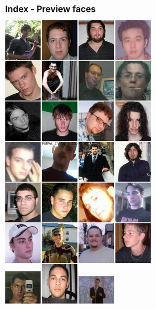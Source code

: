 # Index - Preview faces

![](https://github.com/servusDei2018/NNTrainingData/blob/master/asean.jpg?raw=true)
![](https://github.com/servusDei2018/NNTrainingData/blob/master/boris.jpg?raw=true)
![](https://github.com/servusDei2018/NNTrainingData/blob/master/cro.jpg?raw=true)
![](https://github.com/servusDei2018/NNTrainingData/blob/master/edith.jpg?raw=true)
![](https://github.com/servusDei2018/NNTrainingData/blob/master/eracus.jpg?raw=true)
![](https://github.com/servusDei2018/NNTrainingData/blob/master/evil.jpg?raw=true)
![](https://github.com/servusDei2018/NNTrainingData/blob/master/fearitself.jpg?raw=true)
![](https://github.com/servusDei2018/NNTrainingData/blob/master/grim.jpg?raw=true)
![](https://github.com/servusDei2018/NNTrainingData/blob/master/guarana.jpg?raw=true)
![](https://github.com/servusDei2018/NNTrainingData/blob/master/incursion.jpg?raw=true)
![](https://github.com/servusDei2018/NNTrainingData/blob/master/jypsy.jpg?raw=true)
![](https://github.com/servusDei2018/NNTrainingData/blob/master/karnak.jpg?raw=true)
![](https://github.com/servusDei2018/NNTrainingData/blob/master/kasyx.jpg?raw=true)
![](https://github.com/servusDei2018/NNTrainingData/blob/master/lividity.jpg?raw=true)
![](https://github.com/servusDei2018/NNTrainingData/blob/master/olorin.jpg?raw=true)
![](https://github.com/servusDei2018/NNTrainingData/blob/master/piryiel.jpg?raw=true)
![](https://github.com/servusDei2018/NNTrainingData/blob/master/prophet.jpg?raw=true)
![](https://github.com/servusDei2018/NNTrainingData/blob/master/rajaat.jpg?raw=true)
![](https://github.com/servusDei2018/NNTrainingData/blob/master/reave.jpg?raw=true)
![](https://github.com/servusDei2018/NNTrainingData/blob/master/sharky.jpg?raw=true)
![](https://github.com/servusDei2018/NNTrainingData/blob/master/sly.jpg?raw=true)
![](https://github.com/servusDei2018/NNTrainingData/blob/master/superman.jpg?raw=true)
![](https://github.com/servusDei2018/NNTrainingData/blob/master/terin.jpg?raw=true)
![](https://github.com/servusDei2018/NNTrainingData/blob/master/twisted.jpg?raw=true)
![](https://github.com/servusDei2018/NNTrainingData/blob/master/unknown.jpg?raw=true)
![](https://github.com/servusDei2018/NNTrainingData/blob/master/vile.jpg?raw=true)
![](https://github.com/servusDei2018/NNTrainingData/blob/master/vrasp.jpg?raw=true)
